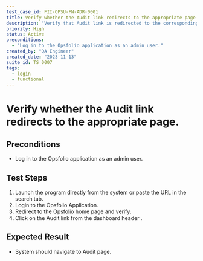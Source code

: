 ```yaml
---
test_case_id: FII-OPSU-FN-ADR-0001
title: Verify whether the Audit link redirects to the appropriate page.
description: "Verify that Audit link is redirected to the corresponding page or not."
priority: High
status: Active
preconditions: 
  - "Log in to the Opsfolio application as an admin user."
created_by: "QA Engineer"
created_date: "2023-11-13"
suite_id: TS_0007
tags:
  - login
  - functional
---
```


# Verify whether the Audit link redirects to the appropriate page.

## Preconditions

- Log in to the Opsfolio application as an admin user.

## Test Steps

1. Launch the program directly from the system or paste the URL in the search tab.
2. Login to the Opsfolio Application. 
3. Redirect to the Opsfolio home page and verify.
4. Click on the Audit link from the dashboard header .

## Expected Result

- System should navigate to Audit page.

